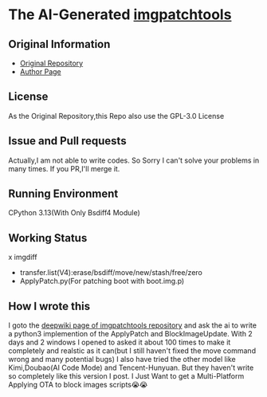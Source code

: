 # The AI-Generated [imgpatchtools](https://github.com/erfanoabdi/imgpatchtools)

## Original Information
- [Original Repository](https://github.com/erfanoabdi/imgpatchtools)
- [Author Page](https://github.com/erfanoabdi)

## License
As the Original Repository,this Repo also use the GPL-3.0 License

## Issue and Pull requests
Actually,I am not able to write codes.
So Sorry I can't solve your problems in many times.
If you PR,I'll merge it.

## Running Environment
CPython 3.13(With Only Bsdiff4 Module)


## Working Status
x imgdiff
- transfer.list(V4):erase/bsdiff/move/new/stash/free/zero
- ApplyPatch.py(For patching boot with boot.img.p)

## How I wrote this
I goto the [deepwiki page of imgpatchtools repository](https://deepwiki.com/erfanoabdi/imgpatchtools) and ask the ai to write a python3 implemention of the ApplyPatch and BlockImageUpdate.
With 2 days and 2 windows I opened to asked it about 100 times to make it completely and realstic as it can(but I still haven't fixed the move command wrong and many potential bugs)
I also have tried the other model like Kimi,Doubao(AI Code Mode) and Tencent-Hunyuan.
But they haven't write so completely like this version I post.
I Just Want to get a Multi-Platform Applying OTA to block images scripts😭😭